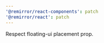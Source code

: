 ```yaml
---
'@remirror/react-components': patch
'@remirror/react': patch
---
```


Respect floating-ui placement prop.

